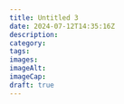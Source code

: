 ```yaml
---
title: Untitled 3
date: 2024-07-12T14:35:16Z
description: 
category: 
tags: 
images: 
imageAlt: 
imageCap: 
draft: true
---
```


